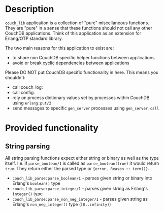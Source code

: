# Description

`couch_lib` application is a collection of "pure" miscellaneous functions.
They are "pure" in a sense that these functions should not call any other CouchDB
applications. Think of this application as an extension for Erlang/OTP standard library.

The two main reasons for this application to exist are:

- to share non CouchDB specific helper functions between applications
- avoid or break cyclic dependencies between applications

Please DO NOT put CouchDB specific functionality in here. This means you shouldn't:

- call couch_log:
- call config:
- rely on process dictionary values set by processes within CouchDB using `erlang:put/2`
- send messages to specific `gen_server` processes using `gen_server:call`

# Provided functionality

## String parsing

All string parsing functions expect either string or binary as well as the type itself. I.e. if `parse_boolean/1` is called as `parse_boolean(true)` it would return `true`. They return either the parsed type or `{error, Reason :: term()}`.

- `couch_lib_parse:parse_boolean/1` - parses given string or binary into Erlang's `boolean()` type
- `couch_lib_parse:parse_integer/1` - parses given string as Erlang's `integer()` type
- `couch_lib_parse:parse_non_neg_integer/1` - parses given string as Erlang's `non_neg_integer()` type (`[0..infinity)`)

